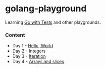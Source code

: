 # golang-playground
Learning [Go with Tests](https://quii.gitbook.io/learn-go-with-tests/) and other playgrounds.

### Content

* Day 1 - [Hello, World](https://quii.gitbook.io/learn-go-with-tests/go-fundamentals/hello-world)
* Day 2 - [Integers](https://quii.gitbook.io/learn-go-with-tests/go-fundamentals/integers)
* Day 3 - [Iteration](https://quii.gitbook.io/learn-go-with-tests/go-fundamentals/iteration)
* Day 4 - [Arrays and slices](https://quii.gitbook.io/learn-go-with-tests/go-fundamentals/arrays-and-slices)